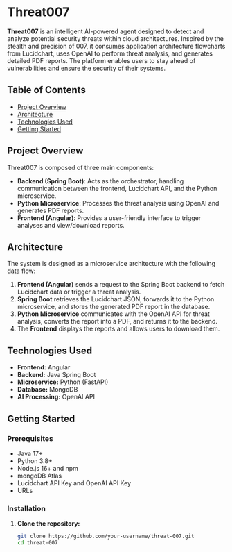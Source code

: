 # Threat007

**Threat007** is an intelligent AI-powered agent designed to detect and analyze potential security threats within cloud architectures. Inspired by the stealth and precision of 007, it consumes application architecture flowcharts from Lucidchart, uses OpenAI to perform threat analysis, and generates detailed PDF reports. The platform enables users to stay ahead of vulnerabilities and ensure the security of their systems.

## **Table of Contents**
- [Project Overview](#project-overview)
- [Architecture](#architecture)
- [Technologies Used](#technologies-used)
- [Getting Started](#getting-started)

## **Project Overview**

Threat007 is composed of three main components:
- **Backend (Spring Boot)**: Acts as the orchestrator, handling communication between the frontend, Lucidchart API, and the Python microservice.
- **Python Microservice**: Processes the threat analysis using OpenAI and generates PDF reports.
- **Frontend (Angular)**: Provides a user-friendly interface to trigger analyses and view/download reports.

## **Architecture**

The system is designed as a microservice architecture with the following data flow:

1. **Frontend (Angular)** sends a request to the Spring Boot backend to fetch Lucidchart data or trigger a threat analysis.
2. **Spring Boot** retrieves the Lucidchart JSON, forwards it to the Python microservice, and stores the generated PDF report in the database.
3. **Python Microservice** communicates with the OpenAI API for threat analysis, converts the report into a PDF, and returns it to the backend.
4. The **Frontend** displays the reports and allows users to download them.

## **Technologies Used**

- **Frontend:** Angular
- **Backend:** Java Spring Boot
- **Microservice:** Python (FastAPI)
- **Database:** MongoDB
- **AI Processing:** OpenAI API

## **Getting Started**

### Prerequisites
- Java 17+
- Python 3.8+
- Node.js 16+ and npm
- mongoDB Atlas
- Lucidchart API Key and OpenAI API Key
- URLs

### **Installation**

1. **Clone the repository:**
   ```bash
   git clone https://github.com/your-username/threat-007.git
   cd threat-007
